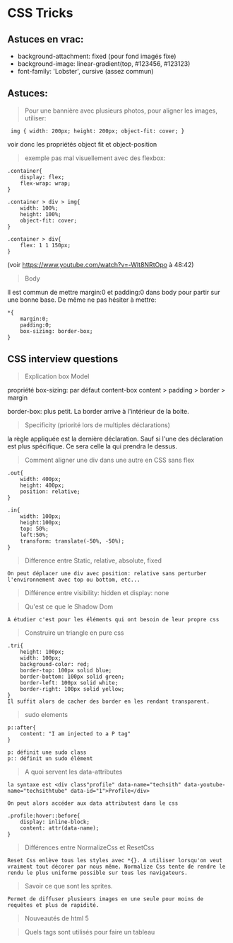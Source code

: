 # CSS Tricks




## Astuces en vrac:

* background-attachment: fixed (pour fond imagés fixe)
* background-image: linear-gradient(top, #123456, #123123)
* font-family: 'Lobster', cursive  (assez commun)



## Astuces:

> Pour une bannière avec plusieurs photos, pour aligner les images, utiliser:

     img { width: 200px; height: 200px; object-fit: cover; }

voir donc les propriétés object fit et object-position


> exemple pas mal visuellement avec des flexbox:

    
    .container{
        display: flex;
        flex-wrap: wrap;
    }
    
    .container > div > img{
        width: 100%;
        height: 100%;
        object-fit: cover;
    }

    .container > div{
        flex: 1 1 150px;
    }

(voir https://www.youtube.com/watch?v=-Wlt8NRtOpo à 48:42)

> Body

Il est commun de mettre margin:0 et padding:0 dans body pour partir sur une bonne base.
De même ne pas hésiter à mettre:

    *{
        margin:0;
        padding:0;
        box-sizing: border-box;
    }



## CSS interview questions

> Explication box Model

propriété box-sizing: par défaut content-box
content > padding > border > margin

border-box: plus petit. La border arrive à l'intérieur de la boite.

> Specificity (priorité lors de multiples déclarations)

la règle appliquée est la dernière déclaration. Sauf si l'une des déclaration est plus spécifique. Ce sera celle la qui prendra le dessus.

> Comment aligner une div dans une autre en CSS sans flex

    .out{
        width: 400px;
        height: 400px;
        position: relative;
    }

    .in{
        width: 100px;
        height:100px;
        top: 50%;
        left:50%;
        transform: translate(-50%, -50%);
    }

> Difference entre Static, relative, absolute, fixed

    On peut déplacer une div avec position: relative sans perturber l'environnement avec top ou bottom, etc...

> Différence entre visibility: hidden et display: none

> Qu'est ce que le Shadow Dom

    A étudier c'est pour les éléments qui ont besoin de leur propre css

> Construire un triangle en pure css

    .tri{
        height: 100px;
        width: 100px;
        background-color: red;
        border-top: 100px solid blue;
        border-bottom: 100px solid green;
        border-left: 100px solid white;
        border-right: 100px solid yellow;
    }
    Il suffit alors de cacher des border en les rendant transparent.

> sudo elements

    p::after{
        content: "I am injected to a P tag"
    }

    p: définit une sudo class
    p:: définit un sudo élément

> A quoi servent les data-attributes

    la syntaxe est <div class"profile" data-name="techsith" data-youtube-name="techsithtube" data-id="1">Profile</div>

    On peut alors accéder aux data attributest dans le css

    .profile:hover::before{
        display: inline-block;
        content: attr(data-name);
    }

> Différences entre NormalizeCss et ResetCss

    Reset Css enlève tous les styles avec *{}. A utiliser lorsqu'on veut vraiment tout décorer par nous même. Normalize Css tente de rendre le rendu le plus uniforme possible sur tous les navigateurs.

> Savoir ce que sont les sprites.

    Permet de diffuser plusieurs images en une seule pour moins de requêtes et plus de rapidité.

> Nouveautés de html 5

> Quels tags sont utilisés pour faire un tableau